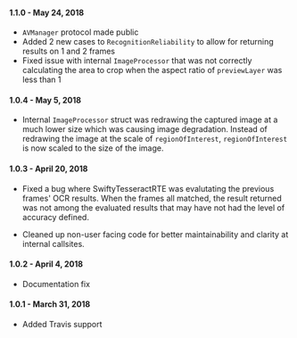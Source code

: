 #### 1.1.0 - May 24, 2018
* `AVManager` protocol made public
* Added 2 new cases to `RecognitionReliability` to allow for returning results on 1 and 2 frames
* Fixed issue with internal `ImageProcessor` that was not correctly calculating the area to crop when the aspect ratio of `previewLayer` was less than 1

#### 1.0.4 - May 5, 2018
* Internal `ImageProcessor` struct was redrawing the captured image at a much lower size which was causing image degradation. Instead of redrawing the image at the scale of `regionOfInterest`, `regionOfInterest` is now scaled to the size of the image.

#### 1.0.3 - April 20, 2018
* Fixed a bug where SwiftyTesseractRTE was evalutating the previous frames' OCR results. When the frames all matched, the result returned was not among the evaluated results that may have not had the level of accuracy defined.

* Cleaned up non-user facing code for better maintainability and clarity at internal callsites.

#### 1.0.2 - April 4, 2018
* Documentation fix

#### 1.0.1 - March 31, 2018
* Added Travis support